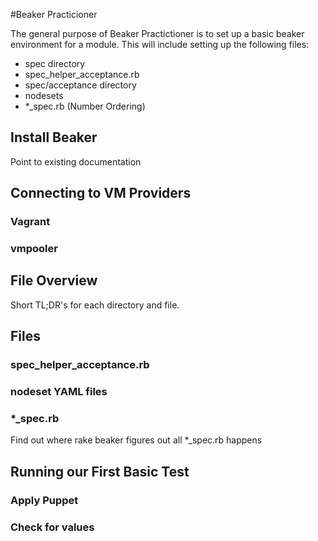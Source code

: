 #Beaker Practicioner

The general purpose of Beaker Practictioner is to set up a basic beaker 
environment for a module. This will include setting up the following files:

* spec directory
* spec_helper_acceptance.rb
* spec/acceptance directory
* nodesets
* *_spec.rb (Number Ordering)

## Install Beaker

Point to existing documentation

## Connecting to VM Providers

### Vagrant

### vmpooler

## File Overview

Short TL;DR's for each directory and file.

## Files

### spec_helper_acceptance.rb

### nodeset YAML files

### *_spec.rb

Find out where rake beaker figures out all *_spec.rb happens

## Running our First Basic Test

### Apply Puppet

### Check for values
